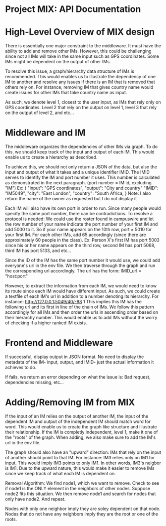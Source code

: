 # Project MIX: API Documentation

# High-Level Overview of MIX design 
There is essentially one major constraint to the middleware. It must have the ability to add and remove other IMs. However, this could be challenging since not all IMs will take in the same input such as GPS coordinates. Some IMs might be dependent on the output of other IMs. 

To resolve this issue, a graph/hierarchy data structure of IMs is recommended. This would enables us to illustrate the dependency of one IM to another and resolve any issues if there is an IM that is removed that others rely on. For instance, removing IM that gives country name would create issues for other IMs that take country name as input. 

As such, we denote level 1, closest to the user input, as IMs that rely only on GPS coordinates. Level 2 that rely on the output on level 1, level 3 that rely on the output of level 2, and etc...



# Middleware and IM
The middleware organizes the dependencies of other IMs via graph. To do this, we should keep track of the input and output of each IM. This would enable us to create a hierarchy as described. 

To achieve this, we should not only return a JSON of the data, but also the input and output of what it takes and a unique identifier IMID. The IMID serves to identify the IM and port number it uses. This number is calculated as demonstrated in the next paragraph. (port number = IM id, excluding "IM")
Ex:  {
        "input": "GPS coordinates",
        "output": "City and country"
        "IMID": "IM5049",
        "city": "East London",
        "country": "South Africa,
     }
Note: I also return the name of the owner as requested but I do not display it

Each IM will also have its own port in order to run. Since many people would specify the same port number, there can be contradictions. To resolve a protocol is needed:
We could use the roster found in campuswire and let the row number of your name indicate the port number of your first IM and add 5000 to it. So if your name appears on the 10th row, port = 5010 for your first IM. For each other IMs, add 65 accordingly (since there are approximately 60 people in the class). Ex: Person X's first IM has port 5003 since his or her name appears on the third row, second IM has port 5068, third IM has port 5133, and etc...

Since the ID of the IM has the same port number it would use, we could add everyone's url in the env file. We then traverse through the graph and run the corresponding url accordingly. The url has the form: IMID_url = "host:port"

However, to extract the information from each IM, we would need to know its route since each IM would have different input. As such, we could create a textfile of each IM's url in addition to a number denoting its hierarchy. For instance: http://127.0.0.1:5049/40/-88 1 
This implies this IM has the following url and its first in line of the chain of IMs. We follow this pattern accordingly for all IMs and then order the urls in ascending order based on their hierarchy number. This would enable us to add IMs without the worry of checking if a higher ranked IM exists. 



# Frontend and Middleware
If successful, display output in JSON format. No need to display the metadata of the IM- input, output, and IMID- just the actual information it achieves to do.

If fails, we return an error depending on what the issue is: Bad request, dependencies missing, etc...


# Adding/Removing IM from MIX
If the input of an IM relies on the output of another IM, the input of the dependent IM and output of the independent IM should match word for word. This would enable us to create the graph like structure and illustrate their relationship. If the IM is completly independent, level 1, make it one of the "roots" of the graph. When adding, we also make sure to add the IM's url in the env file. 

The graph should also have an "upward" direction: IMs that rely on the input of another should point to that IM. For instance: IM3 relies only on IM1 for input. This would imply IM3 points to only IM1. In other words, IM3's neigbor is IM1. 
Due to the upward nature, this would make it easier to remove IMs since we keep track of what each IM is dependent on. 

Removal Algorithm: 
        We find node1, which we want to remove.
        Check to see if node1 is the ONLY element in the neighbors of other nodes. Suppose node2 fits this situation. We then remove node1 and search for nodes that only have node2. And repeat. 

Nodes with only one neighbor imply they are soley dependent on that node. Nodes that do not have any neighbors imply they are the root or one of the roots. 

